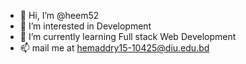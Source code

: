 - 👋 Hi, I’m @heem52
- 👀 I’m interested in Development
- 🌱 I’m currently learning Full stack Web Development
- 📫 mail me at hemaddry15-10425@diu.edu.bd

<!---
heem52/heem52 is a ✨ special ✨ repository because its `README.md` (this file) appears on your GitHub profile.
You can click the Preview link to take a look at your changes.
--->
